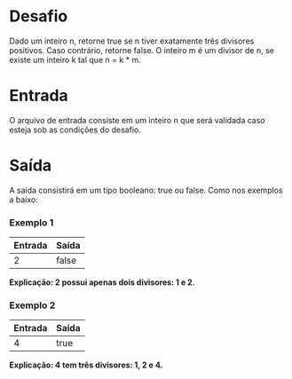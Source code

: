 # Desafio

Dado um inteiro n, retorne true se n tiver exatamente três divisores positivos. Caso contrário, retorne false. O inteiro m é um divisor de n, se existe um inteiro k tal que n = k * m. 

# Entrada

O arquivo de entrada consiste em um inteiro n que será validada caso esteja sob as condições do desafio.

# Saída

A saída consistirá em um tipo booleano: true ou false. Como nos exemplos a baixo:

### Exemplo 1

| Entrada | Saída |
|:------- |:----- |
| 2       | false |

**Explicação: 2 possui apenas dois divisores: 1 e 2.**

### Exemplo 2

| Entrada | Saída |
|:------- |:----- |
| 4       | true  |

**Explicação: 4 tem três divisores: 1, 2 e 4.**